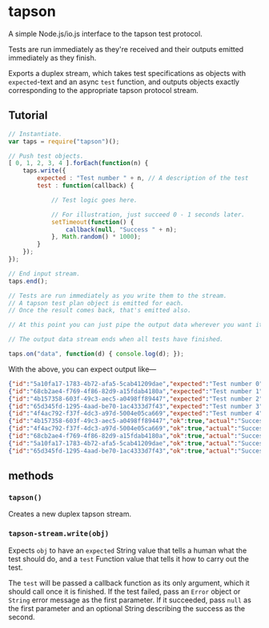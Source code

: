 # tapson

A simple Node.js/io.js interface to the tapson test protocol.

Tests are run immediately as they're received and their outputs emitted
immediately as they finish.

Exports a duplex stream, which takes test specifications as objects with
`expected`-text and an async `test` function, and outputs objects exactly
corresponding to the appropriate tapson protocol stream.

## Tutorial

```js
// Instantiate.
var taps = require("tapson")();

// Push test objects.
[ 0, 1, 2, 3, 4 ].forEach(function(n) {
    taps.write({
        expected : "Test number " + n, // A description of the test
        test : function(callback) {

            // Test logic goes here.

            // For illustration, just succeed 0 - 1 seconds later.
            setTimeout(function() {
                callback(null, "Success " + n);
            }, Math.random() * 1000);
        }
    });
});

// End input stream.
taps.end();

// Tests are run immediately as you write them to the stream.
// A tapson test plan object is emitted for each.
// Once the result comes back, that's emitted also.

// At this point you can just pipe the output data wherever you want it.

// The output data stream ends when all tests have finished.

taps.on("data", function(d) { console.log(d); });
```

With the above, you can expect output like—

```json
{"id":"5a10fa17-1783-4b72-afa5-5cab41209dae","expected":"Test number 0"}
{"id":"68cb2ae4-f769-4f86-82d9-a15fdab4180a","expected":"Test number 1"}
{"id":"4b157358-603f-49c3-aec5-a0498ff89447","expected":"Test number 2"}
{"id":"65d345fd-1295-4aad-be70-1ac4333d7f43","expected":"Test number 3"}
{"id":"4f4ac792-f37f-4dc3-a97d-5004e05ca669","expected":"Test number 4"}
{"id":"4b157358-603f-49c3-aec5-a0498ff89447","ok":true,"actual":"Success 2"}
{"id":"4f4ac792-f37f-4dc3-a97d-5004e05ca669","ok":true,"actual":"Success 4"}
{"id":"68cb2ae4-f769-4f86-82d9-a15fdab4180a","ok":true,"actual":"Success 1"}
{"id":"5a10fa17-1783-4b72-afa5-5cab41209dae","ok":true,"actual":"Success 0"}
{"id":"65d345fd-1295-4aad-be70-1ac4333d7f43","ok":true,"actual":"Success 3"}
```

## methods

### `tapson()`

Creates a new duplex tapson stream.

### `tapson-stream.write(obj)`

Expects `obj` to have an `expected` String value that tells a human what the
test should do, and a `test` Function value that tells it how to carry out the
test.

The `test` will be passed a callback function as its only argument, which it
should call once it is finished.  If the test failed, pass an `Error` object or
`String` error message as the first parameter.  If it succeeded, pass `null` as
the first parameter and an optional String describing the success as the
second.
